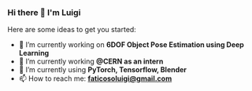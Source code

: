 ### Hi there 👋 I'm Luigi

Here are some ideas to get you started:

- 🔭 I’m currently working on **6DOF Object Pose Estimation using Deep Learning**
- 🤔 I’m currently working **@CERN as an intern** 
- 🧠 I’m currently using **PyTorch, Tensorflow, Blender**
- 📫 How to reach me: **faticosoluigi@gmail.com**
